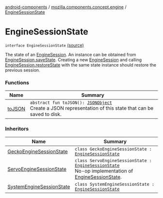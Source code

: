 [android-components](../../index.md) / [mozilla.components.concept.engine](../index.md) / [EngineSessionState](./index.md)

# EngineSessionState

`interface EngineSessionState` [(source)](https://github.com/mozilla-mobile/android-components/blob/master/components/concept/engine/src/main/java/mozilla/components/concept/engine/EngineSessionState.kt#L14)

The state of an [EngineSession](../-engine-session/index.md). An instance can be obtained from [EngineSession.saveState](../-engine-session/save-state.md). Creating a new
[EngineSession](../-engine-session/index.md) and calling [EngineSession.restoreState](../-engine-session/restore-state.md) with the same state instance should restore the previous
session.

### Functions

| Name | Summary |
|---|---|
| [toJSON](to-j-s-o-n.md) | `abstract fun toJSON(): `[`JSONObject`](https://developer.android.com/reference/org/json/JSONObject.html)<br>Create a JSON representation of this state that can be saved to disk. |

### Inheritors

| Name | Summary |
|---|---|
| [GeckoEngineSessionState](../../mozilla.components.browser.engine.gecko/-gecko-engine-session-state/index.md) | `class GeckoEngineSessionState : `[`EngineSessionState`](./index.md) |
| [ServoEngineSessionState](../../mozilla.components.browser.engine.servo/-servo-engine-session-state/index.md) | `class ServoEngineSessionState : `[`EngineSessionState`](./index.md)<br>No-op implementation of [EngineSessionState](./index.md). |
| [SystemEngineSessionState](../../mozilla.components.browser.engine.system/-system-engine-session-state/index.md) | `class SystemEngineSessionState : `[`EngineSessionState`](./index.md) |
